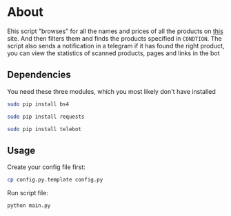 # About
Еhis script "browses" for all the names and prices of all the products on [this](https://biggeek.ru/) site. 
And then filters them and finds the products specified in `CONDTION`. 
The script also sends a notification in a telegram if it has found the right product, you can view the statistics of scanned products, pages and links in the bot

## Dependencies
You need these three modules, which you most likely don't have installed

```bash
sudo pip install bs4
```

```bash
sudo pip install requests
```

```bash
sudo pip install telebot
```

## Usage
Create your config file first:
```bash
cp config.py.template config.py
```

Run script file: 
```bash
python main.py
```

